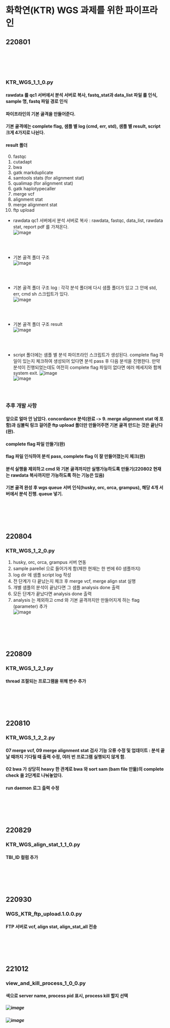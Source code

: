 # 화학연(KTR) WGS 과제를 위한 파이프라인

## 220801

### <br/><br/><br/>

### KTR_WGS_1_1_0.py
#### rawdata 를 qc1 서버에서 분석 서버로 복사, fastq_stat과 data_list 파일 를 인식, sample 명, fastq 파일 경로 인식
#### 파이프라인의 기본 골격을 만들어준다. 
#### 기본 골격에는 complete flag, 샘플 별 log (cmd, err, std), 샘플 별 result, script 크게 4가지로 나뉜다.
#### result 폴더
0. fastqc
1. cutadapt
2. bwa
3. gatk markduplicate
4. samtools stats (for alignment stat)
5. qualimap (for alignment stat)
6. gatk haplotypecaller
7. merge vcf
8. alignment stat
9. merge alignment stat
10. ftp upload

- rawdata qc1 서버에서 분석 서버로 복사 : rawdata, fastqc, data_list, rawdata stat, report pdf 를 가져온다. <br/>
![image](https://user-images.githubusercontent.com/62974484/182197269-7d968370-ed9e-4072-8ac5-a9881a501b60.png)
### <br/>

- 기본 골격 폴더 구조 <br/>
![image](https://user-images.githubusercontent.com/62974484/182425579-a0a36a8f-6bac-42d1-9365-6e6c78add875.png)
### <br/>

- 기본 골격 폴더 구조 log : 각각 분석 폴더에 다시 샘플 폴더가 있고 그 안에 std, err, cmd sh 스크립트가 있다. <br/>
![image](https://user-images.githubusercontent.com/62974484/182201850-68e473ce-c046-4f40-87fd-aca9f376d729.png)
### <br/>

- 기본 골격 폴더 구조 result <br/>
![image](https://user-images.githubusercontent.com/62974484/182425751-67c9ef9f-05d3-47c3-aa60-adddaf74ab17.png)
### <br/>
- script 폴더에는 샘플 별 분석 파이프라인 스크립트가 생성된다. complete flag 파일이 있는지 체크하여 생성되어 있다면 분석 pass 후 다음 분석을 진행한다. 만약 분석이 진행되었는데도 여전히 complete flag 파일이 없다면 에러 메세지와 함께 system exit.
![image](https://user-images.githubusercontent.com/62974484/182426495-3ef54b12-6a13-4cb7-a772-156899ae7194.png) <br/>
![image](https://user-images.githubusercontent.com/62974484/182427469-ee5fb7ab-3328-43f1-8c48-1131cf5a4cb6.png)
### <br/>

### 추후 개발 사항
#### 앞으로 얼마 안 남았다. concordance 분석(완료 -> 9. merge alignment stat 에 포함)과 심볼릭 링크 걸어준 ftp upload 폴더만 만들어주면 기본 골격 만드는 것은 끝난다(완).
#### complete flag 파일 만들기(완)
#### flag 파일 인식하여 분석 pass, complete flag 이 잘 만들어졌는지 체크(완)
#### 분석 실행을 제외하고 cmd 와 기본 골격까지만 실행가능하도록 만들기(220802 현재는 rawdata 복사까지만 가능하도록 하는 기능은 있음)
#### 기본 골격 완성 후 wgs queue 서버 인식(husky, orc, orca, grampus), 해당 4개 서버에서 분석 진행. queue 넣기.

### <br/><br/><br/>

## 220804
### KTR_WGS_1_2_0.py
1. husky, orc, orca, grampus 서버 연동
2. sample parellel 으로 들어가게 함(제한 현재는 한 번에 60 샘플까지)
3. log dir 에 샘플 script log 작성
4. 전 단계가 다 끝났는지 체크 후 merge vcf, merge align stat 실행
5. 개별 샘플의 분석이 끝났다면 그 샘플 analysis done 출력
6. 모든 단계가 끝났다면 analysis done 출력 
7. analysis 는 제외하고 cmd 와 기본 골격까지만 만들어지게 하는 flag (parameter) 추가 <br/>
![image](https://user-images.githubusercontent.com/62974484/182799627-a9fde9b6-e2ab-461b-8eb2-e844517700df.png) <br/>

### <br/><br/><br/>

## 220809
### KTR_WGS_1_2_1.py
#### thread 조절되는 프로그램을 위해 변수 추가

### <br/><br/><br/>

## 220810
### KTR_WGS_1_2_2.py
#### 07 merge vcf, 09 merge alignment stat 검사 기능 오류 수정 및 업데이트 : 분석 끝날 때까지 기다릴 때 출력 수정, 여러 번 프로그램 실행되지 않게 함.
#### 02 bwa 가 상당히 heavy 한 관계로 bwa 와 sort sam (bam file 만듦)의 complete check 을 2단계로 나눠놓았다.
#### run daemon 로그 출력 수정

### <br/><br/><br/>

## 220829
### KTR_WGS_align_stat_1_1_0.py
#### TBI_ID 컬럼 추가

### <br/><br/><br/>

## 220930
### WGS_KTR_ftp_upload.1.0.0.py
#### FTP 서버로 vcf, align stat, align_stat_all 전송

### <br/><br/><br/>

## 221012
### view_and_kill_process_1_0_0.py
#### 색으로 server name, process pid 표시, process kill 할지 선택
##### ![image](https://user-images.githubusercontent.com/62974484/195222312-2fc97a9c-34a5-4753-a8eb-fb14a006cc76.png)
##### ![image](https://user-images.githubusercontent.com/62974484/195222275-6965ea5a-846c-4bab-a02a-2c5de7d51e70.png)

### <br/><br/><br/>
